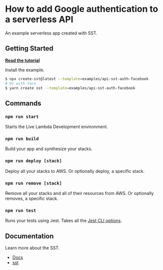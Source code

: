 # How to add Google authentication to a serverless API

An example serverless app created with SST.

## Getting Started

[**Read the tutorial**](https://sst.dev/examples/how-to-add-facebook-login-to-your-sst-app-with-sst-auth.html)

Install the example.

```bash
$ npx create-sst@latest --template=examples/api-sst-auth-facebook
# Or with Yarn
$ yarn create sst --template=examples/api-sst-auth-facebook
```

## Commands

### `npm run start`

Starts the Live Lambda Development environment.

### `npm run build`

Build your app and synthesize your stacks.

### `npm run deploy [stack]`

Deploy all your stacks to AWS. Or optionally deploy, a specific stack.

### `npm run remove [stack]`

Remove all your stacks and all of their resources from AWS. Or optionally removes, a specific stack.

### `npm run test`

Runs your tests using Jest. Takes all the [Jest CLI options](https://jestjs.io/docs/en/cli).

## Documentation

Learn more about the SST.

- [Docs](https://docs.sst.dev/)
- [sst](https://docs.sst.dev/packages/sst)
